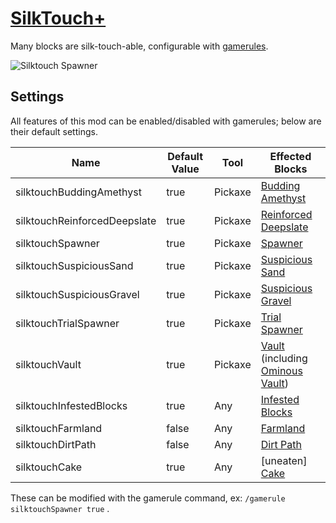# [SilkTouch+](https://modrinth.com/mod/silktouch+/version/1.0.0_1.21.5)
Many blocks are silk-touch-able, configurable with [gamerules](https://minecraft.wiki/w/Game_rule).

![Silktouch Spawner](https://cdn.modrinth.com/data/Gsu8eWIK/images/324c0b13911fdade5f3186933967c3d7ef0b5458.png)

## Settings
All features of this mod can be enabled/disabled with gamerules; below are their default settings.

| Name | Default Value | Tool | Effected Blocks |
| ---- | ------------- | ---- | --------------- |
| silktouchBuddingAmethyst     | true  | Pickaxe | [Budding Amethyst](https://minecraft.wiki/w/Budding_Amethyst) |
| silktouchReinforcedDeepslate | true  | Pickaxe | [Reinforced Deepslate](https://minecraft.wiki/w/Reinforced_Deepslate) |
| silktouchSpawner             | true  | Pickaxe | [Spawner](https://minecraft.wiki/w/Monster_Spawner) |
| silktouchSuspiciousSand      | true  | Pickaxe | [Suspicious Sand](https://minecraft.wiki/w/Suspicious_Sand) |
| silktouchSuspiciousGravel    | true  | Pickaxe | [Suspicious Gravel](https://minecraft.wiki/w/Suspicious_Gravel) |
| silktouchTrialSpawner        | true  | Pickaxe | [Trial Spawner](https://minecraft.wiki/w/Trial_Spawner) |
| silktouchVault               | true  | Pickaxe | [Vault](https://minecraft.wiki/w/Vault) (including [Ominous Vault](https://minecraft.wiki/w/Ominous_Vault)) |
| silktouchInfestedBlocks      | true  | Any     | [Infested Blocks](https://minecraft.wiki/w/Infested_Block) |
| silktouchFarmland            | false | Any     | [Farmland](https://minecraft.wiki/w/Farmland) |
| silktouchDirtPath            | false | Any     | [Dirt Path](https://minecraft.wiki/w/Dirt_Path) |
| silktouchCake                | true  | Any     | \[uneaten\] [Cake](https://minecraft.wiki/w/Cake) |

These can be modified with the gamerule command, ex:
``/gamerule silktouchSpawner true``
.
